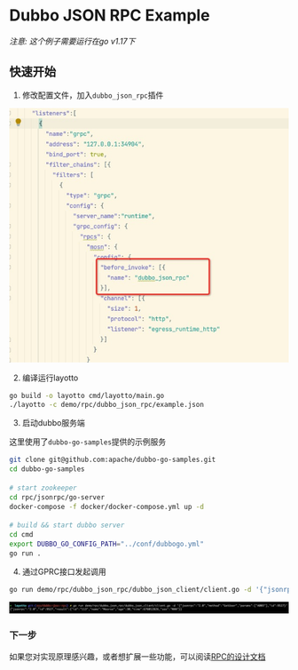 # Dubbo JSON RPC Example
*注意: 这个例子需要运行在go v1.17下*
## 快速开始
1. 修改配置文件，加入`dubbo_json_rpc`插件

![jsonrpc.jpg](../../../img/rpc/jsonrpc.jpg)

2. 编译运行layotto
```sh
go build -o layotto cmd/layotto/main.go
./layotto -c demo/rpc/dubbo_json_rpc/example.json
```

3. 启动dubbo服务端

这里使用了`dubbo-go-samples`提供的示例服务
```sh
git clone git@github.com:apache/dubbo-go-samples.git
cd dubbo-go-samples

# start zookeeper
cd rpc/jsonrpc/go-server
docker-compose -f docker/docker-compose.yml up -d

# build && start dubbo server
cd cmd
export DUBBO_GO_CONFIG_PATH="../conf/dubbogo.yml"
go run .
```

4. 通过GPRC接口发起调用
```sh
go run demo/rpc/dubbo_json_rpc/dubbo_json_client/client.go -d '{"jsonrpc":"2.0","method":"GetUser","params":["A003"],"id":9527}'
```

![jsonrpc.jpg](../../../img/rpc/jsonrpcresult.jpg)

### 下一步

如果您对实现原理感兴趣，或者想扩展一些功能，可以阅读[RPC的设计文档](zh/design/rpc/rpc设计文档.md)
